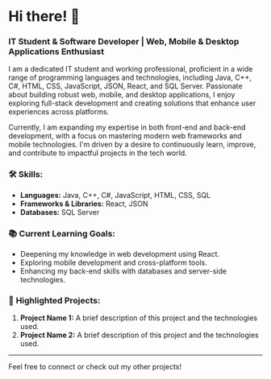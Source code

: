 # Hi there! 👋

### IT Student & Software Developer | Web, Mobile & Desktop Applications Enthusiast

I am a dedicated IT student and working professional, proficient in a wide range of programming languages and technologies, including Java, C++, C#, HTML, CSS, JavaScript, JSON, React, and SQL Server. Passionate about building robust web, mobile, and desktop applications, I enjoy exploring full-stack development and creating solutions that enhance user experiences across platforms. 

Currently, I am expanding my expertise in both front-end and back-end development, with a focus on mastering modern web frameworks and mobile technologies. I'm driven by a desire to continuously learn, improve, and contribute to impactful projects in the tech world.

### 🛠️ **Skills:**
- **Languages:** Java, C++, C#, JavaScript, HTML, CSS, SQL
- **Frameworks & Libraries:** React, JSON
- **Databases:** SQL Server

### 📚 **Current Learning Goals:**
- Deepening my knowledge in web development using React.
- Exploring mobile development and cross-platform tools.
- Enhancing my back-end skills with databases and server-side technologies.

### 📂 **Highlighted Projects:**
1. **Project Name 1:** A brief description of this project and the technologies used.
2. **Project Name 2:** A brief description of this project and the technologies used.

---

Feel free to connect or check out my other projects!
<!--## Hi there 👋

<!--
**AnsiAbdulmalek/AnsiAbdulmalek** is a ✨ _special_ ✨ repository because its `README.md` (this file) appears on your GitHub profile.

Here are some ideas to get you started:

- 🔭 I’m currently working on ...
- 🌱 I’m currently learning ...
- 👯 I’m looking to collaborate on ...
- 🤔 I’m looking for help with ...
- 💬 Ask me about ...
- 📫 How to reach me: ...
- 😄 Pronouns: ...
- ⚡ Fun fact: ...
-->
